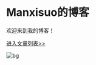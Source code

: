 # Manxisuo的博客

欢迎来到我的博客！

[进入文章列表>>](https://github.com/manxisuo/blog/search?state=open&type=Issues)

![bg](https://pic3.zhimg.com/80/v2-1be755fad426f15d5ab3bf6e75fdb48e.jpg)
